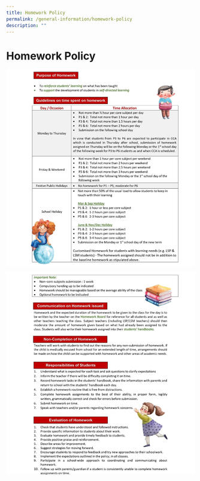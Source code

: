 ```yaml
---
title: Homework Policy
permalink: /general-information/homework-policy
description: ""
---
```

# **Homework Policy**


![](/images/Homework%20Policy%201.jpg)

![](/images/Homework%20Policy%202.jpg)